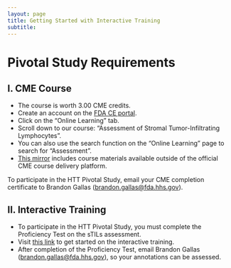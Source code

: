 ```yaml
---
layout: page
title: Getting Started with Interactive Training
subtitle: 
---
```


# Pivotal Study Requirements

## I. CME Course
 * The course is worth 3.00 CME credits.
 * Create an account on the [FDA CE portal](https://ceportal.fda.gov/).
 * Click on the “Online Learning” tab. 
 * Scroll down to our course: “Assessment of Stromal Tumor-Infiltrating Lymphocytes”. 
  * You can also use the search function on the “Online Learning” page to search for “Assessment”.
 * [This mirror](/training-2023/cmeCourse.md) includes course materials available outside of the official CME course delivery platform. 


To participate in the HTT Pivotal Study, email your CME completion certificate to Brandon Gallas (brandon.gallas@fda.hhs.gov).

## II. Interactive Training
 * To participate in the HTT Pivotal Study, you must complete the Proficiency Test on the sTILs assessment.
 * Visit [this link](https://ncihub.cancer.gov/groups/eedapstudies/wiki/HTTDataCollectionTrainingInteractive) to get started on the interactive training.
 * After completion of the Proficiency Test, email Brandon Gallas (brandon.gallas@fda.hhs.gov), so your annotations can be assessed.